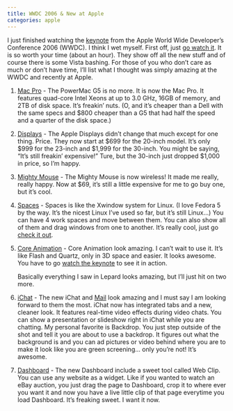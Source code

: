```yaml
---
title: WWDC 2006 & New at Apple
categories: apple
---
```


I just finished watching the [keynote](http://events.apple.com.edgesuite.net/aug_2006/event/index.html) from the Apple World Wide Developer’s Conference 2006 (WWDC). I think I wet myself. First off, just [go watch it](http://events.apple.com.edgesuite.net/aug_2006/event/index.html). It is so worth your time (about an hour). They show off all the new stuff and of course there is some Vista bashing. For those of you who don’t care as much or don’t have time, I’ll list what I thought was simply amazing at the WWDC and recently at Apple.

1. [Mac Pro](http://web.archive.org/web/20060822124043/http://apple.com/macpro) - The PowerMac G5 is no more. It is now the Mac Pro. It features quad-core Intel Xeons at up to 3.0 GHz, 16GB of memory, and 2TB of disk space. It’s freakin’ nuts. (O, and it’s cheaper than a Dell with the same specs and $800 cheaper than a G5 that had half the speed and a quarter of the disk space.)

2. [Displays](http://web.archive.org/web/20060822124043/http://www.apple.com/displays/) - The Apple Displays didn’t change that much except for one thing. Price. They now start at $699 for the 20-inch model. It’s only $999 for the 23-inch and $1,999 for the 30-inch. You might be saying, “It’s still freakin’ expensive!” Ture, but the 30-inch just dropped $1,000 in price, so I’m happy.

3. [Mighty Mouse](http://web.archive.org/web/20060822124043/http://www.apple.com/mightymouse/) - The Mighty Mouse is now wireless! It made me really, really happy. Now at $69, it’s still a little expensive for me to go buy one, but it’s cool.

4. [Spaces](http://web.archive.org/web/20060822124043/http://www.apple.com/macosx/leopard/spaces.html) - Spaces is like the Xwindow system for Linux. (I love Fedora 5 by the way. It’s the nicest Linux I’ve used so far, but it’s still Linux…) You can have 4 work spaces and move between them. You can also show all of them and drag windows from one to another. It’s really cool, just go [check it out](http://web.archive.org/web/20060822124043/http://www.apple.com/macosx/leopard/spaces.html).

5. [Core Animation](http://web.archive.org/web/20060822124043/http://www.apple.com/macosx/leopard/coreanimation.html) - Core Animation look amazing. I can’t wait to use it. It’s like Flash and Quartz, only in 3D space and easier. It looks awesome. You have to go [watch the keynote](http://events.apple.com.edgesuite.net/aug_2006/event/index.html) to see it in action.

    Basically everything I saw in Lepard looks amazing, but I’ll just hit on two more.

6. [iChat](http://web.archive.org/web/20060822124043/http://www.apple.com/macosx/leopard/ichat.html) - The new iChat and [Mail](http://web.archive.org/web/20060822124043/http://www.apple.com/macosx/leopard/mail.html) look amazing and I must say I am looking forward to them the most. iChat now has integrated tabs and a new, cleaner look. It features real-time video effects during video chats. You can show a presentation or slideshow right in iChat while you are chatting. My personal favorite is Backdrop. You just step outside of the shot and tell it you are about to use a backdrop. It figures out what the background is and you can ad pictures or video behind where you are to make it look like you are green screening… only you’re not! It’s awesome.

7. [Dashboard](http://web.archive.org/web/20060822124043/http://www.apple.com/macosx/leopard/dashboard.html) - The new Dashboard include a sweet tool called Web Clip. You can use any website as a widget. Like if you wanted to watch an eBay auction, you just drag the page to Dashboard, crop it to where ever you want it and now you have a live little clip of that page everytime you load Dashboard. It’s freaking sweet. I want it now.
